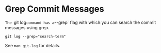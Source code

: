 # Grep Commit Messages

`The `git log` command has a `--grep` flag with which you can search the commit messages using grep.

``` shell
git log --grep="search-term"
```
See `man git-log` for details.
